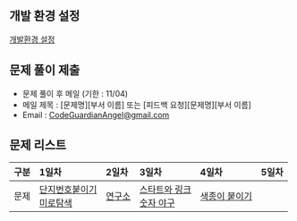 ## 개발 환경 설정
[개발환경 설정](https://github.com/CodeGuardianAngel/PS/blob/main/IDE.md)

## 문제 풀이 제출
- 문제 풀이 후 메일 (기한 : 11/04)
- 메일 제목 : [문제명][부서 이름] 또는 [피드백 요청][문제명][부서 이름]
- Email : CodeGuardianAngel@gmail.com

## 문제 리스트
|구분|1일차|2일차|3일차|4일차|5일차|
|:--|:--|:--|:--|:--|:--|
|문제 |[단지번호붙이기](https://www.acmicpc.net/problem/2667) <br> [미로탐색](https://www.acmicpc.net/problem/2178)|[연구소](https://www.acmicpc.net/problem/14502)|[스타트와 링크](https://www.acmicpc.net/problem/14889) <br> [숫자 야구](https://www.acmicpc.net/problem/2503)|[색종이 붙이기](https://www.acmicpc.net/problem/17136)||
